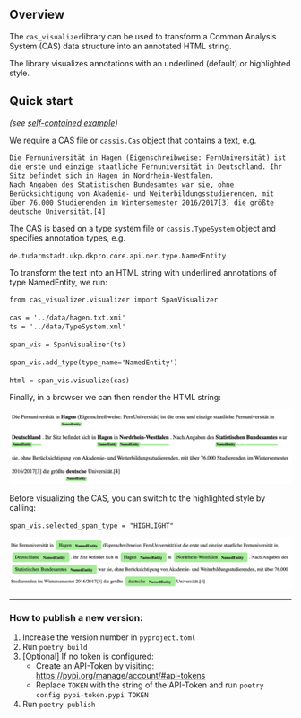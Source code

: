## Overview

The `cas_visualizer`library can be used to transform a Common Analysis System (CAS) data structure into an annotated HTML string. 

The library visualizes annotations with an underlined (default) or highlighted style.

## Quick start

*(see [self-contained example](https://github.com/catalpa-cl/cas-visualizer/blob/2185cff13e35fc60086ee44640768d28f754146b/examples/span_visualizer_example.py))*

We require a CAS file or `cassis.Cas` object that contains a text, e.g.

```
Die Fernuniversität in Hagen (Eigenschreibweise: FernUniversität) ist die erste und einzige staatliche Fernuniversität in Deutschland. Ihr Sitz befindet sich in Hagen in Nordrhein-Westfalen. 
Nach Angaben des Statistischen Bundesamtes war sie, ohne Berücksichtigung von Akademie- und Weiterbildungsstudierenden, mit über 76.000 Studierenden im Wintersemester 2016/2017[3] die größte deutsche Universität.[4]
```

The CAS is based on a type system file or `cassis.TypeSystem` object and specifies annotation types, e.g. 

`de.tudarmstadt.ukp.dkpro.core.api.ner.type.NamedEntity`

To transform the text into an HTML string with underlined annotations of type NamedEntity, we run:

```
from cas_visualizer.visualizer import SpanVisualizer

cas = '../data/hagen.txt.xmi'
ts = '../data/TypeSystem.xml'

span_vis = SpanVisualizer(ts)

span_vis.add_type(type_name='NamedEntity')

html = span_vis.visualize(cas)
```
Finally, in a browser we can then render the HTML string:

![Screenshot_1](https://github.com/catalpa-cl/cas-visualizer/blob/4fb14d0961cc42536a97ab09f6012d5539175f1d/img/readme_img.png?raw=true)

Before visualizing the CAS, you can switch to the highlighted style by calling:

`span_vis.selected_span_type = "HIGHLIGHT"`

![Screenshot_2](https://github.com/catalpa-cl/cas-visualizer/blob/2185cff13e35fc60086ee44640768d28f754146b/img/readme_img2.png?raw=true)

---

### How to publish a new version:

1) Increase the version number in `pyproject.toml`
2) Run `poetry build`
3) [Optional] If no token is configured:
   * Create an API-Token by visiting: https://pypi.org/manage/account/#api-tokens
   * Replace `TOKEN` with the string of the API-Token and run `poetry config pypi-token.pypi TOKEN`
4) Run `poetry publish`